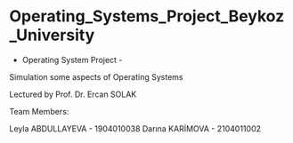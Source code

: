 # Operating_Systems_Project_Beykoz_University

- Operating System Project - 

Simulation some aspects of Operating Systems

Lectured by Prof. Dr. Ercan SOLAK

Team Members:

Leyla ABDULLAYEVA - 1904010038
Darına KARİMOVA - 2104011002
